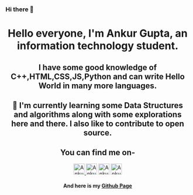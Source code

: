 ### Hi there 👋

<!--
**ankurg132/ankurg132** is a ✨ _special_ ✨ repository because its `README.md` (this file) appears on your GitHub profile.

Here are some ideas to get you started:

- 🔭 I’m currently working on ...
- 🌱 I’m currently learning ...
- 👯 I’m looking to collaborate on ...
- 🤔 I’m looking for help with ...
- 💬 Ask me about ...
- 📫 How to reach me: ...
- 😄 Pronouns: ...
- ⚡ Fun fact: ...
-->
<center>
<h1>Hello everyone, I'm Ankur Gupta, an information technology student. </h1>
<h2>I have some good knowledge of C++,HTML,CSS,JS,Python and can write Hello World in many more languages.</h2>
<h2>🌱 I'm currently learning some Data Structures and algorithms along with some explorations here and there. I also like to contribute to open source.</h2>
<h2>You can find me on-</h2>
<a href='https://dev.to/ankurg132' target='_blank'>
  <img alt='Ankur Gupta&apos;s DEV Profile' height='30' src='https://d2fltix0v2e0sb.cloudfront.net/dev-badge.svg' width='30'/>
      </a>
      <a href='https://twitter.com/ankurg132' target='_blank'>
  <img alt='Ankur Gupta&apos;s Twitter Profile' height='30' src='https://cdn4.iconfinder.com/data/icons/social-media-icons-the-circle-set/48/twitter_circle-512.png' width='30'/></a>
      <a href='https://instagram.com/ankurg132' target='_blank'>
  <img alt='Ankur Gupta&apos;s Instagram Profile' height='30' src='https://is4-ssl.mzstatic.com/image/thumb/Purple114/v4/f6/02/7b/f6027b46-074e-32de-e0ff-abed283b7afa/Prod-0-0-1x_U007emarketing-0-0-0-6-0-0-sRGB-0-0-0-GLES2_U002c0-512MB-85-220-0-0.png/246x0w.png' width='30'/></a>
      <a href='https://linkedin.com/in/ankurg132' target='_blank'>
  <img alt='Ankur Gupta&apos;s Linkedin Profile' height='30' src='https://cdn4.iconfinder.com/data/icons/social-messaging-ui-color-shapes-2-free/128/social-linkedin-circle-512.png' width='30'/></a><br>
  <h4>And here is my <a href='https://ankurg132.github.io' target='_blank'>Github Page</a></h4>
</center>
